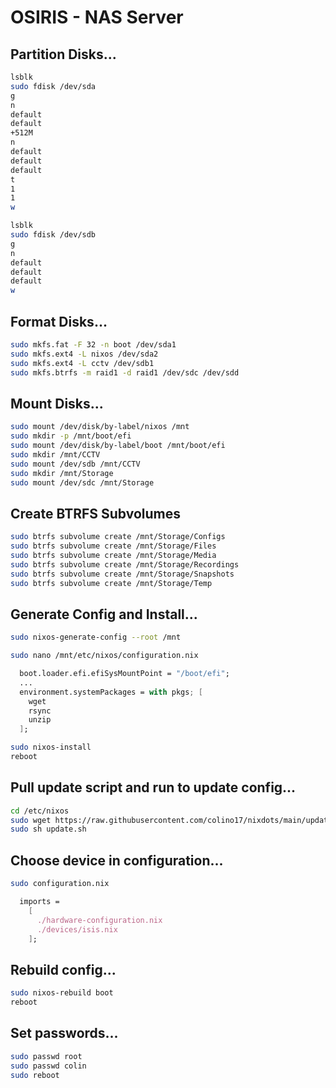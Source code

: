 # OSIRIS - NAS Server

## Partition Disks...
```bash
lsblk
sudo fdisk /dev/sda
g
n
default
default
+512M
n
default
default
default
t
1
1
w
```

```bash
lsblk
sudo fdisk /dev/sdb
g
n
default
default
default
w
```

## Format Disks...
```bash
sudo mkfs.fat -F 32 -n boot /dev/sda1
sudo mkfs.ext4 -L nixos /dev/sda2
sudo mkfs.ext4 -L cctv /dev/sdb1
sudo mkfs.btrfs -m raid1 -d raid1 /dev/sdc /dev/sdd
```

## Mount Disks...
```bash
sudo mount /dev/disk/by-label/nixos /mnt
sudo mkdir -p /mnt/boot/efi
sudo mount /dev/disk/by-label/boot /mnt/boot/efi
sudo mkdir /mnt/CCTV
sudo mount /dev/sdb /mnt/CCTV
sudo mkdir /mnt/Storage
sudo mount /dev/sdc /mnt/Storage
```

## Create BTRFS Subvolumes
```bash
sudo btrfs subvolume create /mnt/Storage/Configs
sudo btrfs subvolume create /mnt/Storage/Files
sudo btrfs subvolume create /mnt/Storage/Media
sudo btrfs subvolume create /mnt/Storage/Recordings
sudo btrfs subvolume create /mnt/Storage/Snapshots
sudo btrfs subvolume create /mnt/Storage/Temp
```

## Generate Config and Install...
```bash
sudo nixos-generate-config --root /mnt
```

```bash
sudo nano /mnt/etc/nixos/configuration.nix
```

```nix
  boot.loader.efi.efiSysMountPoint = "/boot/efi";
  ...
  environment.systemPackages = with pkgs; [
    wget
    rsync
    unzip
  ];
```

```bash
sudo nixos-install
reboot
```

## Pull update script and run to update config...
```bash
cd /etc/nixos
sudo wget https://raw.githubusercontent.com/colino17/nixdots/main/update.sh
sudo sh update.sh
```

## Choose device in configuration...
```bash
sudo configuration.nix
```
```nix
  imports =
    [
      ./hardware-configuration.nix
      ./devices/isis.nix
    ];
```

## Rebuild config...
```bash
sudo nixos-rebuild boot
reboot
```

## Set passwords...
```bash
sudo passwd root
sudo passwd colin
sudo reboot
```


